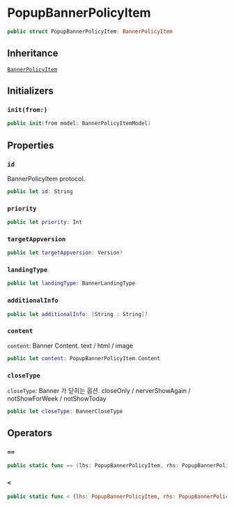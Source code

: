 # PopupBannerPolicyItem

``` swift
public struct PopupBannerPolicyItem: BannerPolicyItem 
```

## Inheritance

[`BannerPolicyItem`](./BannerPolicyItem)

## Initializers

### `init(from:)`

``` swift
public init(from model: BannerPolicyItemModel) 
```

## Properties

### `id`

BannerPolicyItem protocol.

``` swift
public let id: String
```

### `priority`

``` swift
public let priority: Int
```

### `targetAppversion`

``` swift
public let targetAppversion: Version?
```

### `landingType`

``` swift
public let landingType: BannerLandingType
```

### `additionalInfo`

``` swift
public let additionalInfo: [String : String]?
```

### `content`

`content`:​ Banner Content. text / html / image

``` swift
public let content: PopupBannerPolicyItem.Content
```

### `closeType`

`closeType`:​ Banner 가 닫히는 옵션. closeOnly / nerverShowAgain / notShowForWeek / notShowToday

``` swift
public let closeType: BannerCloseType
```

## Operators

### `==`

``` swift
public static func == (lhs: PopupBannerPolicyItem, rhs: PopupBannerPolicyItem) -> Bool 
```

### `<`

``` swift
public static func < (lhs: PopupBannerPolicyItem, rhs: PopupBannerPolicyItem) -> Bool 
```
